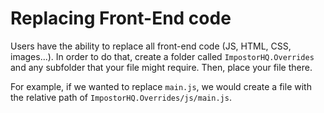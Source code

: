 # Replacing Front-End code

Users have the ability to replace all front-end code (JS, HTML, CSS, images...). In order to do that, create a folder called `ImpostorHQ.Overrides` and any subfolder that your file might require. Then, place your file there.

For example, if we wanted to replace `main.js`, we would create a file with the relative  path of `ImpostorHQ.Overrides/js/main.js`.

